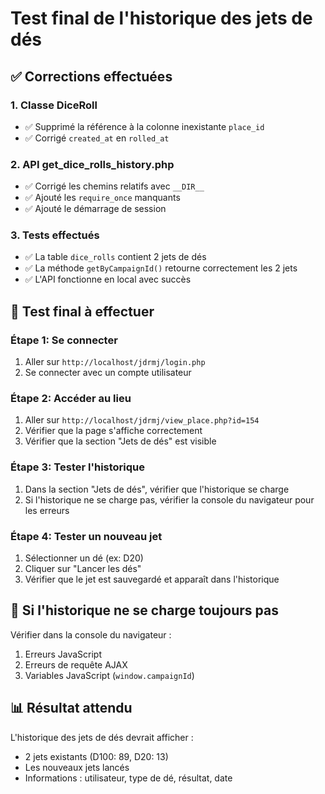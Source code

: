 # Test final de l'historique des jets de dés

## ✅ Corrections effectuées

### 1. Classe DiceRoll
- ✅ Supprimé la référence à la colonne inexistante `place_id`
- ✅ Corrigé `created_at` en `rolled_at`

### 2. API get_dice_rolls_history.php
- ✅ Corrigé les chemins relatifs avec `__DIR__`
- ✅ Ajouté les `require_once` manquants
- ✅ Ajouté le démarrage de session

### 3. Tests effectués
- ✅ La table `dice_rolls` contient 2 jets de dés
- ✅ La méthode `getByCampaignId()` retourne correctement les 2 jets
- ✅ L'API fonctionne en local avec succès

## 🧪 Test final à effectuer

### Étape 1: Se connecter
1. Aller sur `http://localhost/jdrmj/login.php`
2. Se connecter avec un compte utilisateur

### Étape 2: Accéder au lieu
1. Aller sur `http://localhost/jdrmj/view_place.php?id=154`
2. Vérifier que la page s'affiche correctement
3. Vérifier que la section "Jets de dés" est visible

### Étape 3: Tester l'historique
1. Dans la section "Jets de dés", vérifier que l'historique se charge
2. Si l'historique ne se charge pas, vérifier la console du navigateur pour les erreurs

### Étape 4: Tester un nouveau jet
1. Sélectionner un dé (ex: D20)
2. Cliquer sur "Lancer les dés"
3. Vérifier que le jet est sauvegardé et apparaît dans l'historique

## 🔧 Si l'historique ne se charge toujours pas

Vérifier dans la console du navigateur :
1. Erreurs JavaScript
2. Erreurs de requête AJAX
3. Variables JavaScript (`window.campaignId`)

## 📊 Résultat attendu

L'historique des jets de dés devrait afficher :
- 2 jets existants (D100: 89, D20: 13)
- Les nouveaux jets lancés
- Informations : utilisateur, type de dé, résultat, date
